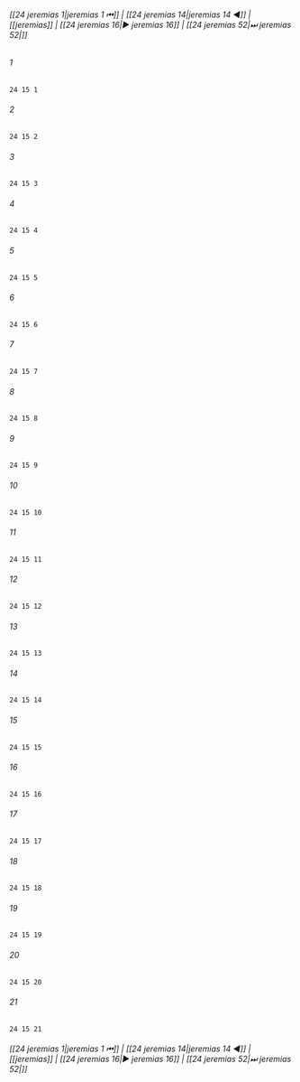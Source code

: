 
###### [[24 jeremias 1|jeremias 1 ⏮]] | [[24 jeremias 14|jeremias 14 ◀]] | [[jeremias]] | [[24 jeremias 16|▶ jeremias 16]] | [[24 jeremias 52|⏭ jeremias 52|]]

###### 1
``` verse
24 15 1 
```
###### 2
``` verse
24 15 2 
```
###### 3
``` verse
24 15 3 
```
###### 4
``` verse
24 15 4 
```
###### 5
``` verse
24 15 5 
```
###### 6
``` verse
24 15 6 
```
###### 7
``` verse
24 15 7 
```
###### 8
``` verse
24 15 8 
```
###### 9
``` verse
24 15 9 
```
###### 10
``` verse
24 15 10 
```
###### 11
``` verse
24 15 11 
```
###### 12
``` verse
24 15 12 
```
###### 13
``` verse
24 15 13 
```
###### 14
``` verse
24 15 14 
```
###### 15
``` verse
24 15 15 
```
###### 16
``` verse
24 15 16 
```
###### 17
``` verse
24 15 17 
```
###### 18
``` verse
24 15 18 
```
###### 19
``` verse
24 15 19 
```
###### 20
``` verse
24 15 20 
```
###### 21
``` verse
24 15 21 
```

###### [[24 jeremias 1|jeremias 1 ⏮]] | [[24 jeremias 14|jeremias 14 ◀]] | [[jeremias]] | [[24 jeremias 16|▶ jeremias 16]] | [[24 jeremias 52|⏭ jeremias 52|]]

